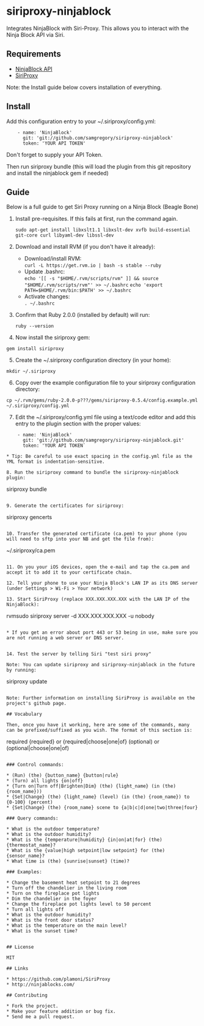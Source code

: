 # siriproxy-ninjablock

Integrates NinjaBlock with Siri-Proxy. This allows you to interact with the Ninja Block API via Siri.

## Requirements

* [NinjaBlock API](https://github.com/ninjablocks/ruby-ninja-blocks)
* [SiriProxy](https://github.com/plamoni/SiriProxy)

Note: the Install guide below covers installation of everything.

## Install

Add this configuration entry to your ~/.siriproxy/config.yml:

```
    - name: 'NinjaBlock'
      git: 'git://github.com/samgregory/siriproxy-ninjablock'
      token: 'YOUR API TOKEN'
```

Don't forget to supply your API Token.

Then run siriproxy bundle (this will load the plugin from this git repository and install the ninjablock gem if needed)

## Guide

Below is a full guide to get Siri Proxy running on a Ninja Block (Beagle Bone)

1. Install pre-requisites. If this fails at first, run the command again.

	`sudo apt-get install libxslt1.1 libxslt-dev xvfb build-essential git-core curl libyaml-dev libssl-dev`
	
2. Download and install RVM (if you don't have it already):
	* Download/install RVM:  
		`curl -L https://get.rvm.io | bash -s stable --ruby`  
	* Update .bashrc:  
		`echo '[[ -s "$HOME/.rvm/scripts/rvm" ]] && source "$HOME/.rvm/scripts/rvm"' >> ~/.bashrc`
		`echo 'export PATH=$HOME/.rvm/bin:$PATH' >> ~/.bashrc`  
	* Activate changes:  
		`. ~/.bashrc`   

3. Confirm that Ruby 2.0.0 (installed by default) will run:   

	`ruby --version`  

4. Now install the siriproxy gem:

```
gem install siriproxy
```

5. Create the ~/.siriproxy configuration directory (in your home):

```
mkdir ~/.siriproxy
```

6. Copy over the example configuration file to your siriproxy configuration directory:

```
cp ~/.rvm/gems/ruby-2.0.0-p???/gems/siriproxy-0.5.4/config.example.yml ~/.siriproxy/config.yml
```

7. Edit the ~/.siriproxy/config.yml file using a text/code editor and add this entry to the plugin section with the proper values:

```
    - name: 'NinjaBlock'
      git: 'git://github.com/samgregory/siriproxy-ninjablock.git'
      token: 'YOUR API TOKEN`

* Tip: Be careful to use exact spacing in the config.yml file as the YML format is indentation-sensitive.

8. Run the siriproxy command to bundle the siriproxy-ninjablock plugin:

```
siriproxy bundle
```

9. Generate the certificates for siriproxy:

```
siriproxy gencerts
```

10. Transfer the generated certificate (ca.pem) to your phone (you will need to sftp into your NB and get the file from):

```
~/.siriproxy/ca.pem
```

11. On you your iOS devices, open the e-mail and tap the ca.pem and accept it to add it to your certificate chain.

12. Tell your phone to use your Ninja Block's LAN IP as its DNS server (under Settings > Wi-Fi > Your network)

13. Start SiriProxy (replace XXX.XXX.XXX.XXX with the LAN IP of the NinjaBlock):

```
rvmsudo siriproxy server -d XXX.XXX.XXX.XXX -u nobody
```

* If you get an error about port 443 or 53 being in use, make sure you are not running a web server or DNS server. 


14. Test the server by telling Siri "test siri proxy"

Note: You can update siriproxy and siriproxy-ninjablock in the future by running:

```
siriproxy update
```

Note: Further information on installing SiriProxy is available on the project's github page. 

## Vocabulary

Then, once you have it working, here are some of the commands, many can be prefixed/suffixed as you wish. The format of this section is:

```
required
{required} or {required|choose|one|of}
(optional) or (optional|choose|one|of)
```

### Control commands:

* (Run) (the) {button_name} {button|rule}
* (Turn) all lights {on|off}
* {Turn on|Turn off|Brighten|Dim} (the) {light_name} (in (the) {room_name}))
* {Set|Change} (the) {light_name} (level) (in (the) {room_name}) to {0-100} (percent)
* {Set|Change} (the) {room_name} scene to {a|b|c|d|one|two|three|four}

### Query commands:

* What is the outdoor temperature?
* What is the outdoor humidity?
* What is the {temperature|humidity} {in|on|at|for} (the) {thermostat_name}?
* What is the {value|high setpoint|low setpoint} for (the) {sensor_name}?
* What time is (the) {sunrise|sunset} (time)?

### Examples:

* Change the basement heat setpoint to 21 degrees
* Turn off the chandelier in the living room
* Turn on the fireplace pot lights
* Dim the chandelier in the foyer
* Change the fireplace pot lights level to 50 percent
* Turn all lights off
* What is the outdoor humidity?
* What is the front door status?
* What is the temperature on the main level?
* What is the sunset time?


## License

MIT

## Links

* https://github.com/plamoni/SiriProxy
* http://ninjablocks.com/

## Contributing

* Fork the project.
* Make your feature addition or bug fix.
* Send me a pull request.
